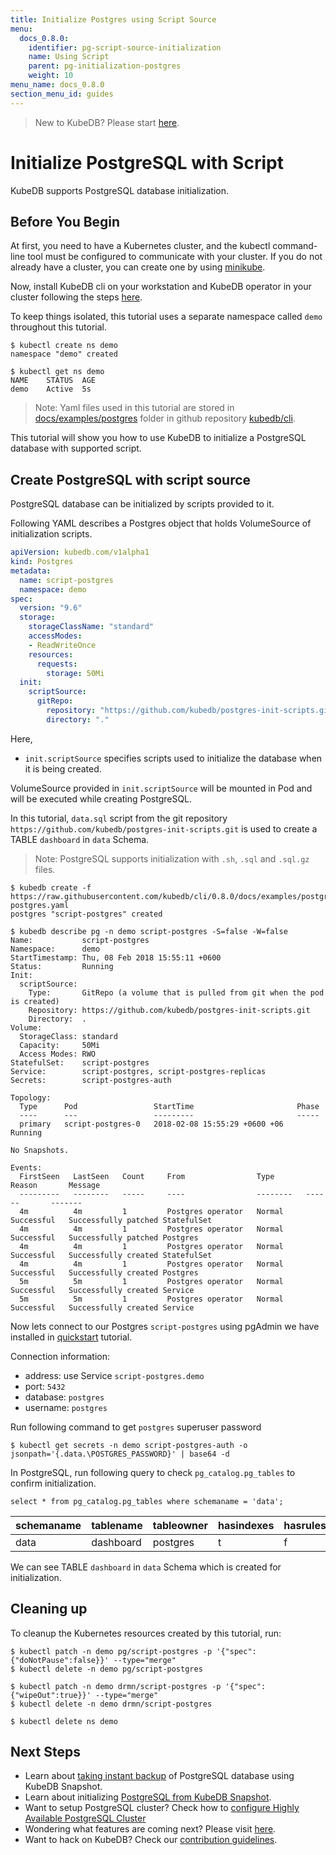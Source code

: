 ```yaml
---
title: Initialize Postgres using Script Source
menu:
  docs_0.8.0:
    identifier: pg-script-source-initialization
    name: Using Script
    parent: pg-initialization-postgres
    weight: 10
menu_name: docs_0.8.0
section_menu_id: guides
---
```


> New to KubeDB? Please start [here](/docs/0.8.0/concepts/README).

# Initialize PostgreSQL with Script

KubeDB supports PostgreSQL database initialization.

## Before You Begin

At first, you need to have a Kubernetes cluster, and the kubectl command-line tool must be configured to communicate with your cluster.
If you do not already have a cluster, you can create one by using [minikube](https://github.com/kubernetes/minikube).

Now, install KubeDB cli on your workstation and KubeDB operator in your cluster following the steps [here](/docs/0.8.0/setup/install).

To keep things isolated, this tutorial uses a separate namespace called `demo` throughout this tutorial.

```console
$ kubectl create ns demo
namespace "demo" created

$ kubectl get ns demo
NAME    STATUS  AGE
demo    Active  5s
```

> Note: Yaml files used in this tutorial are stored in [docs/examples/postgres](https://github.com/kubedb/cli/tree/master/docs/examples/postgres) folder in github repository [kubedb/cli](https://github.com/kubedb/cli).

This tutorial will show you how to use KubeDB to initialize a PostgreSQL database with supported script.

## Create PostgreSQL with script source

PostgreSQL database can be initialized by scripts provided to it.

Following YAML describes a Postgres object that holds VolumeSource of initialization scripts.

```yaml
apiVersion: kubedb.com/v1alpha1
kind: Postgres
metadata:
  name: script-postgres
  namespace: demo
spec:
  version: "9.6"
  storage:
    storageClassName: "standard"
    accessModes:
    - ReadWriteOnce
    resources:
      requests:
        storage: 50Mi
  init:
    scriptSource:
      gitRepo:
        repository: "https://github.com/kubedb/postgres-init-scripts.git"
        directory: "."
```

Here,

- `init.scriptSource` specifies scripts used to initialize the database when it is being created.

VolumeSource provided in `init.scriptSource` will be mounted in Pod and will be executed while creating PostgreSQL.

In this tutorial, `data.sql` script from the git repository `https://github.com/kubedb/postgres-init-scripts.git` is used to create a TABLE `dashboard` in `data` Schema.

> Note: PostgreSQL supports initialization with `.sh`, `.sql` and `.sql.gz` files.

```console
$ kubedb create -f https://raw.githubusercontent.com/kubedb/cli/0.8.0/docs/examples/postgres/initialization/script-postgres.yaml
postgres "script-postgres" created
```

```console
$ kubedb describe pg -n demo script-postgres -S=false -W=false
Name:           script-postgres
Namespace:      demo
StartTimestamp: Thu, 08 Feb 2018 15:55:11 +0600
Status:         Running
Init:
  scriptSource:
    Type:       GitRepo (a volume that is pulled from git when the pod is created)
    Repository: https://github.com/kubedb/postgres-init-scripts.git
    Directory:  .
Volume:
  StorageClass: standard
  Capacity:     50Mi
  Access Modes: RWO
StatefulSet:    script-postgres
Service:        script-postgres, script-postgres-replicas
Secrets:        script-postgres-auth

Topology:
  Type      Pod                 StartTime                       Phase
  ----      ---                 ---------                       -----
  primary   script-postgres-0   2018-02-08 15:55:29 +0600 +06   Running

No Snapshots.

Events:
  FirstSeen   LastSeen   Count     From                Type       Reason       Message
  ---------   --------   -----     ----                --------   ------       -------
  4m          4m         1         Postgres operator   Normal     Successful   Successfully patched StatefulSet
  4m          4m         1         Postgres operator   Normal     Successful   Successfully patched Postgres
  4m          4m         1         Postgres operator   Normal     Successful   Successfully created StatefulSet
  4m          4m         1         Postgres operator   Normal     Successful   Successfully created Postgres
  5m          5m         1         Postgres operator   Normal     Successful   Successfully created Service
  5m          5m         1         Postgres operator   Normal     Successful   Successfully created Service
```

Now lets connect to our Postgres `script-postgres`  using pgAdmin we have installed in [quickstart](/docs/0.8.0/guides/postgres/quickstart/quickstart#before-you-begin) tutorial.

Connection information:

- address: use Service `script-postgres.demo`
- port: `5432`
- database: `postgres`
- username: `postgres`

Run following command to get `postgres` superuser password

    $ kubectl get secrets -n demo script-postgres-auth -o jsonpath='{.data.\POSTGRES_PASSWORD}' | base64 -d

In PostgreSQL, run following query to check `pg_catalog.pg_tables` to confirm initialization.

```console
select * from pg_catalog.pg_tables where schemaname = 'data';
```

 schemaname | tablename | tableowner | hasindexes | hasrules | hastriggers | rowsecurity
------------|-----------|------------|------------|----------|-------------|-------------
 data       | dashboard | postgres   | t          | f        | f           | f

We can see TABLE `dashboard` in `data` Schema which is created for initialization.

## Cleaning up

To cleanup the Kubernetes resources created by this tutorial, run:

```console
$ kubectl patch -n demo pg/script-postgres -p '{"spec":{"doNotPause":false}}' --type="merge"
$ kubectl delete -n demo pg/script-postgres

$ kubectl patch -n demo drmn/script-postgres -p '{"spec":{"wipeOut":true}}' --type="merge"
$ kubectl delete -n demo drmn/script-postgres

$ kubectl delete ns demo
```

## Next Steps

- Learn about [taking instant backup](/docs/0.8.0/guides/postgres/snapshot/instant_backup) of PostgreSQL database using KubeDB Snapshot.
- Learn about initializing [PostgreSQL from KubeDB Snapshot](/docs/0.8.0/guides/postgres/initialization/snapshot_source).
- Want to setup PostgreSQL cluster? Check how to [configure Highly Available PostgreSQL Cluster](/docs/0.8.0/guides/postgres/clustering/ha_cluster)
- Wondering what features are coming next? Please visit [here](/docs/0.8.0/roadmap).
- Want to hack on KubeDB? Check our [contribution guidelines](/docs/0.8.0/CONTRIBUTING).
